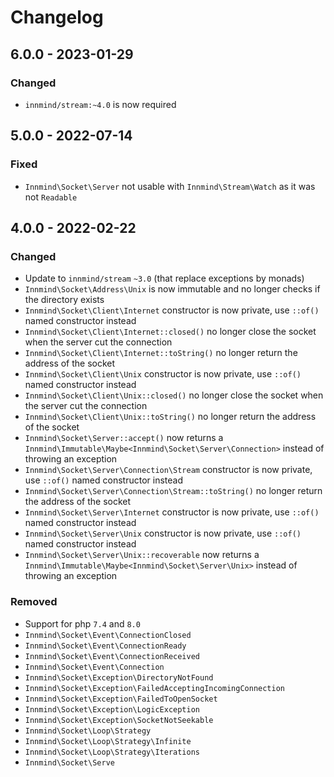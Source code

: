 # Changelog

## 6.0.0 - 2023-01-29

### Changed

- `innmind/stream:~4.0` is now required

## 5.0.0 - 2022-07-14

### Fixed

- `Innmind\Socket\Server` not usable with `Innmind\Stream\Watch` as it was not `Readable`

## 4.0.0 - 2022-02-22

### Changed

- Update to `innmind/stream` `~3.0` (that replace exceptions by monads)
- `Innmind\Socket\Address\Unix` is now immutable and no longer checks if the directory exists
- `Innmind\Socket\Client\Internet` constructor is now private, use `::of()` named constructor instead
- `Innmind\Socket\Client\Internet::closed()` no longer close the socket when the server cut the connection
- `Innmind\Socket\Client\Internet::toString()` no longer return the address of the socket
- `Innmind\Socket\Client\Unix` constructor is now private, use `::of()` named constructor instead
- `Innmind\Socket\Client\Unix::closed()` no longer close the socket when the server cut the connection
- `Innmind\Socket\Client\Unix::toString()` no longer return the address of the socket
- `Innmind\Socket\Server::accept()` now returns a `Innmind\Immutable\Maybe<Innmind\Socket\Server\Connection>` instead of throwing an exception
- `Innmind\Socket\Server\Connection\Stream` constructor is now private, use `::of()` named constructor instead
- `Innmind\Socket\Server\Connection\Stream::toString()` no longer return the address of the socket
- `Innmind\Socket\Server\Internet` constructor is now private, use `::of()` named constructor instead
- `Innmind\Socket\Server\Unix` constructor is now private, use `::of()` named constructor instead
- `Innmind\Socket\Server\Unix::recoverable` now returns a `Innmind\Immutable\Maybe<Innmind\Socket\Server\Unix>` instead of throwing an exception

### Removed

- Support for php `7.4` and `8.0`
- `Innmind\Socket\Event\ConnectionClosed`
- `Innmind\Socket\Event\ConnectionReady`
- `Innmind\Socket\Event\ConnectionReceived`
- `Innmind\Socket\Event\Connection`
- `Innmind\Socket\Exception\DirectoryNotFound`
- `Innmind\Socket\Exception\FailedAcceptingIncomingConnection`
- `Innmind\Socket\Exception\FailedToOpenSocket`
- `Innmind\Socket\Exception\LogicException`
- `Innmind\Socket\Exception\SocketNotSeekable`
- `Innmind\Socket\Loop\Strategy`
- `Innmind\Socket\Loop\Strategy\Infinite`
- `Innmind\Socket\Loop\Strategy\Iterations`
- `Innmind\Socket\Serve`
